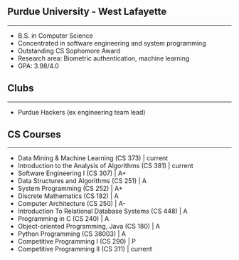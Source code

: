 ## Purdue University - West Lafayette

---
- B.S. in Computer Science
- Concentrated in software engineering and system programming
- Outstanding CS Sophomore Award
- Research area: Biometric authentication, machine learning
- GPA: 3.98/4.0
## Clubs

---
-  Purdue Hackers (ex engineering team lead) 

## CS Courses

---
- Data Mining & Machine Learning (CS 373) | current
- Introduction to the Analysis of Algorithms (CS 381) | current
- Software Engineering I (CS 307) | A+
- Data Structures and Algorithms (CS 251) | A
- System Programming (CS 252) | A+
- Discrete Mathematics (CS 182) | A
- Computer Architecture (CS 250) | A-
- Introduction To Relational Database Systems (CS 448) | A
- Programming in C (CS 240) | A
- Object-oriented Programming, Java (CS 180) | A
- Python Programming (CS 38003) | A
- Competitive Programming I (CS 290) | P
- Competitive Programming II (CS 311) | current

